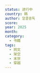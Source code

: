```yaml
---
status: 进行中
country: 韩
author: 알콜중독
score:
year: 2025
month:
category:
  - 书籍
tags:
  - 网文
  - 架空
  - 末世
  - 穿越
---
```

